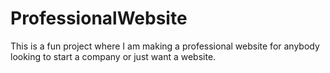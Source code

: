 # ProfessionalWebsite
This is a fun project where I am making a professional website for anybody looking to start a company or just want a website.
